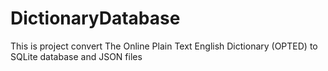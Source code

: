 # DictionaryDatabase
This is project convert The Online Plain Text English  Dictionary  (OPTED) to SQLite database and JSON files
